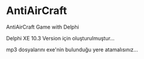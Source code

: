 # AntiAirCraft
AntiAirCraft Game with Delphi

Delphi XE 10.3 Version için oluşturulmuştur...

mp3 dosyalarını exe'nin bulunduğu yere atamalısınız...

